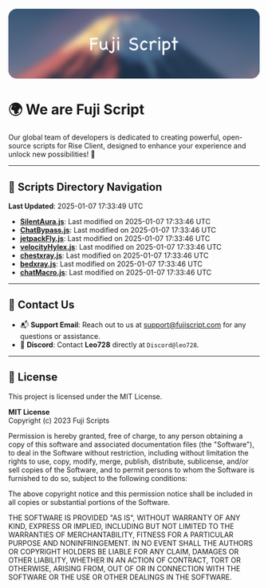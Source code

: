 ![Banner](.github/b.webp)

# 🌍 **We are Fuji Script**

Our global team of developers is dedicated to creating powerful, open-source scripts for Rise Client, designed to enhance your experience and unlock new possibilities! 🌟

---
<!-- SCRIPTS_NAVIGATION_START -->
## 📂 **Scripts Directory Navigation**

**Last Updated**: 2025-01-07 17:33:49 UTC

- **[SilentAura.js](scripts/SilentAura.js)**: Last modified on 2025-01-07 17:33:46 UTC
- **[ChatBypass.js](scripts/ChatBypass.js)**: Last modified on 2025-01-07 17:33:46 UTC
- **[jetpackFly.js](scripts/jetpackFly.js)**: Last modified on 2025-01-07 17:33:46 UTC
- **[velocityHylex.js](scripts/velocityHylex.js)**: Last modified on 2025-01-07 17:33:46 UTC
- **[chestxray.js](scripts/chestxray.js)**: Last modified on 2025-01-07 17:33:46 UTC
- **[bedxray.js](scripts/bedxray.js)**: Last modified on 2025-01-07 17:33:46 UTC
- **[chatMacro.js](scripts/chatMacro.js)**: Last modified on 2025-01-07 17:33:46 UTC

<!-- SCRIPTS_NAVIGATION_END -->

---

## 💬 **Contact Us**  
- 📬 **Support Email**: Reach out to us at [support@fujiscript.com](mailto:support@fujiscript.com) for any questions or assistance.  
- 💬 **Discord**: Contact **Leo728** directly at `Discord@leo728`.

---

## 📜 **License**

This project is licensed under the MIT License.  

**MIT License**  
Copyright (c) 2023 Fuji Scripts  

Permission is hereby granted, free of charge, to any person obtaining a copy of this software and associated documentation files (the "Software"), to deal in the Software without restriction, including without limitation the rights to use, copy, modify, merge, publish, distribute, sublicense, and/or sell copies of the Software, and to permit persons to whom the Software is furnished to do so, subject to the following conditions:  

The above copyright notice and this permission notice shall be included in all copies or substantial portions of the Software.  

THE SOFTWARE IS PROVIDED "AS IS", WITHOUT WARRANTY OF ANY KIND, EXPRESS OR IMPLIED, INCLUDING BUT NOT LIMITED TO THE WARRANTIES OF MERCHANTABILITY, FITNESS FOR A PARTICULAR PURPOSE AND NONINFRINGEMENT. IN NO EVENT SHALL THE AUTHORS OR COPYRIGHT HOLDERS BE LIABLE FOR ANY CLAIM, DAMAGES OR OTHER LIABILITY, WHETHER IN AN ACTION OF CONTRACT, TORT OR OTHERWISE, ARISING FROM, OUT OF OR IN CONNECTION WITH THE SOFTWARE OR THE USE OR OTHER DEALINGS IN THE SOFTWARE.  
